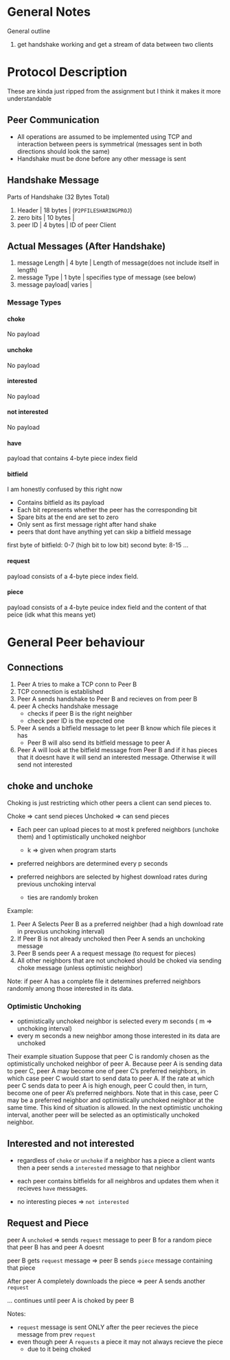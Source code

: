 # General Notes

General outline
1. get handshake working and get a stream of data between two clients

# Protocol Description
These are kinda just ripped from the assignment but I think it makes it more understandable

## Peer Communication
- All operations are assumed to be implemented using TCP and interaction between peers is symmetrical (messages sent in both directions should look the same)
- Handshake must be done before any other message is sent

## Handshake Message

Parts of Handshake (32 Bytes Total)
1. Header    | 18 bytes | (`P2PFILESHARINGPROJ`)
2. zero bits | 10 bytes | 
3. peer ID   | 4 bytes  | ID of peer Client

## Actual Messages (After Handshake)
1. message Length | 4 byte | Length of message(does not include itself in length)
2. message Type   | 1 byte | specifies type of message (see below)
3. message payload| varies | 

### Message Types

#### choke
No payload

#### unchoke
No payload

#### interested
No payload

#### not interested
No payload

#### have
payload that contains 4-byte piece index field

#### bitfield
I am honestly confused by this right now

- Contains bitfield as its payload
- Each bit represents whether the peer has the corresponding bit
- Spare bits at the end are set to zero
- Only sent as first message right after hand shake
- peers that dont have anything yet can skip a bitfield message

first byte of bitfield: 0-7 (high bit to low bit)
second byte: 8-15
...

#### request
payload consists of a 4-byte piece index field.

#### piece
payload consists of a 4-byte peuice index field and the content of that peice (idk what this means yet)

# General Peer behaviour

## Connections
1. Peer A tries to make a TCP conn to Peer B
2. TCP connection is established
3. Peer A sends handshake to Peer B and recieves on from peer B
4. peer A checks handshake message
    - checks if peer B is the right neighber
    - check peer ID is the expected one
5. Peer A sends a bitfield message to let peer B know which file pieces it has
    - Peer B will also send its bitfield message to peer A
6. Peer A will look at the bitfield message from Peer B and if it has pieces that it doesnt have it will 
    send an interested message. Otherwise it will send not interested

## choke and unchoke
Choking is just restricting which other peers a client can send pieces to.

Choke => cant send pieces
Unchoked => can send pieces

- Each peer can upload pieces to at most k prefered neighbors (unchoke them) and 1 optimistically unchoked neighbor
    - k => given when program starts

- preferred neighbors are determined every p seconds

- preferred neighbors are selected by highest download rates during previous unchoking interval
    - ties are randomly broken

Example:
1. Peer A Selects Peer B as a preferred neighber (had a high download rate in prevoius unchoking interval)
2. If Peer B is not already unchoked then Peer A sends an unchoking message
3. Peer B sends peer A a request message (to request for pieces)
4. All other neighbors that are not unchoked should be choked via sending choke message (unless optimistic neighbor)

Note: if peer A has a complete file it determines preferred neighbors randomly among those interested in its data.

### Optimistic Unchoking
- optimistically unchoked neighbor is selected every m seconds ( m => unchoking interval)
- every m seconds a new neighbor among those interested in its data are unchoked

Their example situation
Suppose that peer C is randomly chosen as the optimistically unchoked neighbor of peer
A. Because peer A is sending data to peer C, peer A may become one of peer C’s
preferred neighbors, in which case peer C would start to send data to peer A. If the rate
at which peer C sends data to peer A is high enough, peer C could then, in turn, become
one of peer A’s preferred neighbors. Note that in this case, peer C may be a preferred
neighbor and optimistically unchoked neighbor at the same time. This kind of situation is
allowed. In the next optimistic unchoking interval, another peer will be selected as an
optimistically unchoked neighbor.

## Interested and not interested

- regardless of `choke` or `unchoke` if a neighbor has a piece a client wants then a peer sends a `interested` message to that neighbor

- each peer contains bitfields for all neighbros and updates them when it recieves `have` messages.
- no interesting pieces => `not interested`

## Request and Piece
peer A `unchoked` => sends `request` message to peer B for a random piece that peer B has and peer A doesnt

peer B gets `request` message => peer B sends `piece` message containing that piece

After peer A completely downloads the piece => peer A sends another `request`

... continues until peer A is choked by peer B

Notes:
- `request` message is sent ONLY after the peer recieves the piece message from prev `request`
- even though peer A `requests` a piece it may not always recieve the piece
    - due to it being choked



